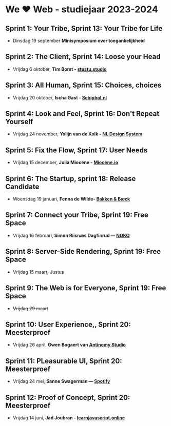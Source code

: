 # We ♥ Web - studiejaar 2023-2024

##  Sprint 1: Your Tribe, Sprint 13: Your Tribe for Life
- Dinsdag 19 september **Minisymposium over toegankelijkheid**

## Sprint 2: The Client, Sprint 14: Loose your Head
- Vrijdag 6 oktober, **Tim Borst - [stustu.studio](https://stustu.studio)**

## Sprint 3: All Human, Sprint 15: Choices, choices
- Vrijdag 20 oktober, **Ischa Gast - [Schiphol.nl](https://www.schiphol.nl/en/)**

## Sprint 4: Look and Feel, Sprint 16: Don't Repeat Yourself
- Vrijdag 24 november, **Yolijn van de Kolk - [NL Design System](https://nldesignsystem.nl)**

## Sprint 5: Fix the Flow, Sprint 17: User Needs
- Vrijdag 15 december, **Julia Miocene - [Miocene.io](https://miocene.io)**

## Sprint 6: The Startup, sprint 18: Release Candidate
- Woensdag 19 januari, **Fenna de Wilde- [Bakken & Bæck](https://bakkenbaeck.com)**

## Sprint 7: Connect your Tribe, Sprint 19: Free Space
- Vrijdag 16 februari, **Simon Riisnæs Dagfinrud — [NOKO](https://símon.com/)**

## Sprint 8: Server-Side Rendering, Sprint 19: Free Space
- Vrijdag 15 maart, Justus

## Sprint 9: The Web is for Everyone, Sprint 19: Free Space
- ~~Vrijdag 29 maart~~

## Sprint 10: User Experience,, Sprint 20: Meesterproef
- Vrijdag 26 april, **Gwen Bogaert van [Antinomy Studio](https://antinomy.studio/)**

## Sprint 11: PLeasurable UI, Sprint 20: Meesterproef
- Vrijdag 24 mei, **Sanne Swagerman — [Spotify](https://spotify.design)**

## Sprint 12: Proof of Concept, Sprint 20: Meesterproef
- Vrijdag 14 juni, **Jad Joubran - [learnjavascript.online](https://learnjavascript.online)** 
